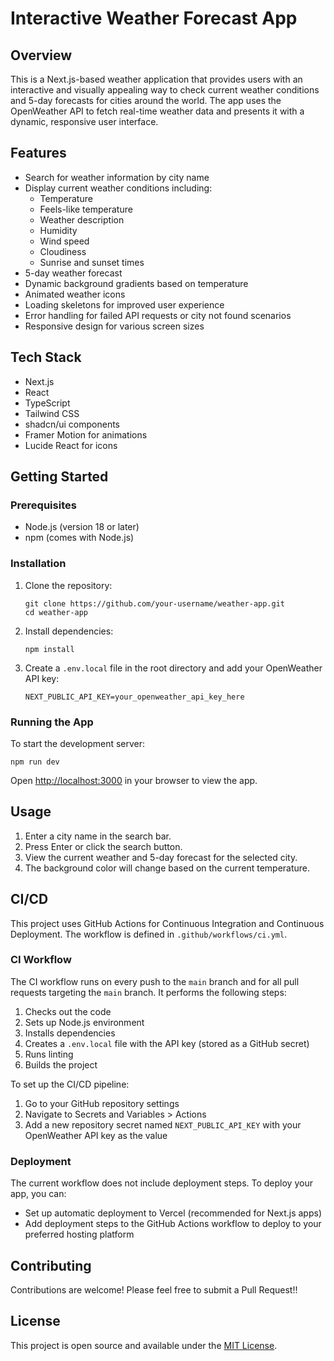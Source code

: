 # Interactive Weather Forecast App

## Overview

This is a Next.js-based weather application that provides users with an interactive and visually appealing way to check current weather conditions and 5-day forecasts for cities around the world. The app uses the OpenWeather API to fetch real-time weather data and presents it with a dynamic, responsive user interface.

## Features

- Search for weather information by city name
- Display current weather conditions including:
  - Temperature
  - Feels-like temperature
  - Weather description
  - Humidity
  - Wind speed
  - Cloudiness
  - Sunrise and sunset times
- 5-day weather forecast
- Dynamic background gradients based on temperature
- Animated weather icons
- Loading skeletons for improved user experience
- Error handling for failed API requests or city not found scenarios
- Responsive design for various screen sizes

## Tech Stack

- Next.js
- React
- TypeScript
- Tailwind CSS
- shadcn/ui components
- Framer Motion for animations
- Lucide React for icons

## Getting Started

### Prerequisites

- Node.js (version 18 or later)
- npm (comes with Node.js)

### Installation

1. Clone the repository:
   ```
   git clone https://github.com/your-username/weather-app.git
   cd weather-app
   ```

2. Install dependencies:
   ```
   npm install
   ```

3. Create a `.env.local` file in the root directory and add your OpenWeather API key:
   ```
   NEXT_PUBLIC_API_KEY=your_openweather_api_key_here
   ```

### Running the App

To start the development server:

```
npm run dev
```

Open [http://localhost:3000](http://localhost:3000) in your browser to view the app.

## Usage

1. Enter a city name in the search bar.
2. Press Enter or click the search button.
3. View the current weather and 5-day forecast for the selected city.
4. The background color will change based on the current temperature.

## CI/CD

This project uses GitHub Actions for Continuous Integration and Continuous Deployment. The workflow is defined in `.github/workflows/ci.yml`.

### CI Workflow

The CI workflow runs on every push to the `main` branch and for all pull requests targeting the `main` branch. It performs the following steps:

1. Checks out the code
2. Sets up Node.js environment
3. Installs dependencies
4. Creates a `.env.local` file with the API key (stored as a GitHub secret)
5. Runs linting
6. Builds the project

To set up the CI/CD pipeline:

1. Go to your GitHub repository settings
2. Navigate to Secrets and Variables > Actions
3. Add a new repository secret named `NEXT_PUBLIC_API_KEY` with your OpenWeather API key as the value

### Deployment

The current workflow does not include deployment steps. To deploy your app, you can:

- Set up automatic deployment to Vercel (recommended for Next.js apps)
- Add deployment steps to the GitHub Actions workflow to deploy to your preferred hosting platform

## Contributing

Contributions are welcome! Please feel free to submit a Pull Request!!

## License

This project is open source and available under the [MIT License](LICENSE).


